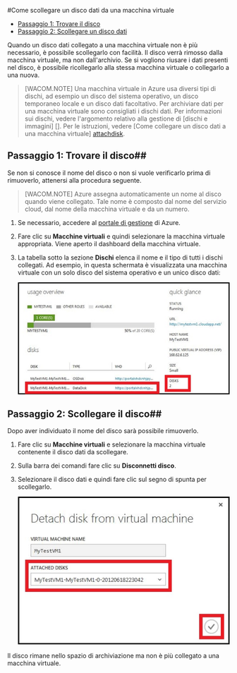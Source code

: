 ﻿<properties writer="kathydav" editor="tysonn" manager="timlt" />



#Come scollegare un disco dati da una macchina virtuale 

- [Passaggio 1: Trovare il disco](#finddisks)
- [Passaggio 2: Scollegare un disco dati](#detachdisk)

Quando un disco dati collegato a una macchina virtuale non è più necessario, è possibile scollegarlo con facilità. Il disco verrà rimosso dalla macchina virtuale, ma non dall'archivio. Se si vogliono riusare i dati presenti nel disco, è possibile ricollegarlo alla stessa macchina virtuale o collegarlo a una nuova.  

> [WACOM.NOTE] Una macchina virtuale in Azure usa diversi tipi di dischi, ad esempio un disco del sistema operativo, un disco temporaneo locale e un disco dati facoltativo. Per archiviare dati per una macchina virtuale sono consigliati i dischi dati. Per informazioni sui dischi, vedere l'argomento relativo alla gestione di [dischi e immagini] []. Per le istruzioni, vedere [Come collegare un disco dati a una macchina virtuale] [attachdisk].

## <a id="finddisks"> </a>Passaggio 1: Trovare il disco##


Se non si conosce il nome del disco o non si vuole verificarlo prima di rimuoverlo, attenersi alla procedura seguente. 

> [WACOM.NOTE] Azure assegna automaticamente un nome al disco quando viene collegato. Tale nome è composto dal nome del servizio cloud, dal nome della macchina virtuale e da un numero.

1. Se necessario, accedere al [portale di gestione](http://manage.windowsazure.com) di Azure. 

2. Fare clic su **Macchine virtuali** e quindi selezionare la macchina virtuale appropriata. Viene aperto il dashboard della macchina virtuale.

3. La tabella sotto la sezione **Dischi** elenca il nome e il tipo di tutti i dischi collegati. Ad esempio, in questa schermata è visualizzata una macchina virtuale con un solo disco del sistema operativo e un unico disco dati:
		
	![Find data disk](./media/howto-detach-disk-windows-linux/FindDataDisks.png)	


## <a id="detachdisk"> </a>Passaggio 2: Scollegare il disco##

Dopo aver individuato il nome del disco sarà possibile rimuoverlo.

1. Fare clic su **Macchine virtuali** e selezionare la macchina virtuale contenente il disco dati da scollegare.
2. Sulla barra dei comandi fare clic su **Disconnetti disco**.

2. Selezionare il disco dati e quindi fare clic sul segno di spunta per scollegarlo.


	![Detach disk details](./media/howto-detach-disk-windows-linux/DetachDiskDetails.png)

Il disco rimane nello spazio di archiviazione ma non è più collegato a una macchina virtuale.



[attachdisk]:/it-it/manage/windows/how-to-guides/attach-a-disk/

[Informazioni su dischi e immagini]:http://go.microsoft.com/fwlink/p/?LinkId=263439


<!--HONumber=35_1-->

